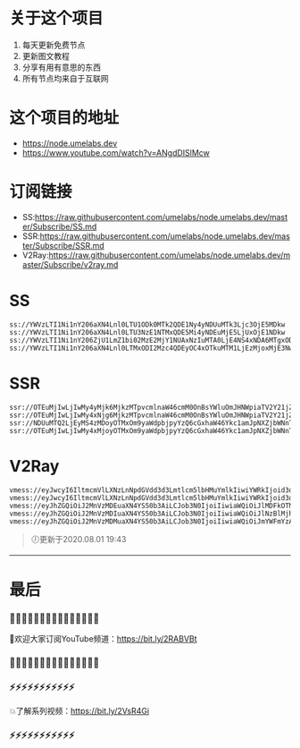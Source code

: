 # 关于这个项目
1. 每天更新免费节点
2. 更新图文教程
3. 分享有用有意思的东西
4. 所有节点均来自于互联网

# 这个项目的地址

* https://node.umelabs.dev
* https://www.youtube.com/watch?v=ANgdDISlMcw

# 订阅链接

* SS:https://raw.githubusercontent.com/umelabs/node.umelabs.dev/master/Subscribe/SS.md
* SSR:https://raw.githubusercontent.com/umelabs/node.umelabs.dev/master/Subscribe/SSR.md
* V2Ray:https://raw.githubusercontent.com/umelabs/node.umelabs.dev/master/Subscribe/v2ray.md

# SS

```http
ss://YWVzLTI1Ni1nY206aXN4Lnl0LTU1ODk0MTk2QDE1Ny4yNDUuMTk3Ljc3OjE5MDkw
ss://YWVzLTI1Ni1nY206aXN4Lnl0LTU3NzE1NTMxQDE5Mi4yNDEuMjE5LjUxOjE1NDkw
ss://YWVzLTI1Ni1nY206ZjU1LmZ1bi02MzE2MjY1NUAxNzIuMTA0LjE4NS4xNDA6MTgxODc=
ss://YWVzLTI1Ni1nY206aXN4Lnl0LTMxODI2Mzc4QDEyOC4xOTkuMTM1LjEzMjoxMjE3Nw==
```

# SSR

```http
ssr://OTEuMjIwLjIwMy4yMjk6MjkzMTpvcmlnaW46cmM0OnBsYWluOmJHNWpiaTV2Y21jZ09HVm4vP29iZnNwYXJhbT0mcmVtYXJrcz01clNiNXAySjU1LTJRUSZncm91cD1URzVqYmk1dmNtYw
ssr://OTEuMjIwLjIwMy4xNjg6MjkzMTpvcmlnaW46cmM0OnBsYWluOmJHNWpiaTV2Y21jZ09HVm4vP29iZnNwYXJhbT0mcmVtYXJrcz01clNiNXAySjU1LTJRZyZncm91cD1URzVqYmk1dmNtYw
ssr://NDUuMTQ2LjEyMS4zMDoyOTMxOm9yaWdpbjpyYzQ6cGxhaW46Ykc1amJpNXZjbWNnT0dWbi8_b2Jmc3BhcmFtPSZyZW1hcmtzPTVyU2I1cDJKNTUtMlF3Jmdyb3VwPVRHNWpiaTV2Y21j
ssr://OTEuMjIwLjIwMy4xMjoyOTMxOm9yaWdpbjpyYzQ6cGxhaW46Ykc1amJpNXZjbWNnT0dWbi8_b2Jmc3BhcmFtPSZyZW1hcmtzPTVyU2I1cDJKNTUtMlJBJmdyb3VwPVRHNWpiaTV2Y21j
```

# V2Ray

```http
vmess://eyJwcyI6IltmcmVlLXNzLnNpdGVdd3d3Lmtlcm5lbHMuYmlkIiwiYWRkIjoid3d3Lmtlcm5lbHMuYmlkIiwicG9ydCI6IjQ0MyIsImlkIjoiNWRjOWRkNjItZmQzNC05YmEyLWJmYTEtZjg5NDFiODBkNDMxIiwiYWlkIjoiMCIsIm5ldCI6IndzIiwidHlwZSI6Im5vbmUiLCJob3N0IjoiL3dzIiwidGxzIjoidGxzIn0=
vmess://eyJwcyI6IltmcmVlLXNzLnNpdGVdd3d3Lmtlcm5lbHMuYmlkIiwiYWRkIjoid3d3Lmtlcm5lbHMuYmlkIiwicG9ydCI6IjgwIiwiaWQiOiI2Y2EzZmQ3NC0yODg5LWM1NjYtMGZjOC1kNjhkZDY1MDllZjgiLCJhaWQiOiIwIiwibmV0Ijoid3MiLCJ0eXBlIjoibm9uZSIsImhvc3QiOiIvd3MiLCJ0bHMiOiJub25lIn0=
vmess://eyJhZGQiOiJ2MnVzMDEuaXN4YS50b3AiLCJob3N0IjoiIiwiaWQiOiJlMDFkOTMwOS0wZTc1LTQ2YTctYmI5ZC05NDFjYWZkNGU0ZDUiLCJuZXQiOiJ3cyIsInBhdGgiOiJcL3JheSIsInBvcnQiOiI0NDMiLCJwcyI6ImlzeC55dC0wMSIsInRscyI6InRscyIsInYiOjIsImFpZCI6MCwidHlwZSI6Im5vbmUifQo=
vmess://eyJhZGQiOiJ2MnVzMDIuaXN4YS50b3AiLCJob3N0IjoiIiwiaWQiOiJlNzBlMjhlYi05NjQ2LTQ5YTctOTIxZC04MTAzMTExYzA3MGMiLCJuZXQiOiJ3cyIsInBhdGgiOiJcL3JheSIsInBvcnQiOiI0NDMiLCJwcyI6ImlzeC55dC0wMiIsInRscyI6InRscyIsInYiOjIsImFpZCI6MCwidHlwZSI6Im5vbmUifQo=
vmess://eyJhZGQiOiJ2MnVzMDMuaXN4YS50b3AiLCJob3N0IjoiIiwiaWQiOiJmYWFmYzAyMi00NTU0LTRlYjMtYmMxYy03OTVhZDVkYzU3NTIiLCJuZXQiOiJ3cyIsInBhdGgiOiJcL3JheSIsInBvcnQiOiI0NDMiLCJwcyI6ImlzeC55dC0wMyIsInRscyI6InRscyIsInYiOjIsImFpZCI6MCwidHlwZSI6Im5vbmUifQo=
```



> 🕖更新于2020.08.01 19:43

---

# 最后
### 🌸🌸🌸🌸🌸🌸🌸🌸🌸🌸🌸🌸🌸🌸🌸

👏欢迎大家订阅YouTube频道：https://bit.ly/2RABVBt

### 🌸🌸🌸🌸🌸🌸🌸🌸🌸🌸🌸🌸🌸🌸🌸



### ⚡️⚡️⚡️⚡️⚡️⚡️⚡️⚡️⚡️⚡️⚡️

💥了解系列视频：https://bit.ly/2VsR4Gi

### ⚡️⚡️⚡️⚡️⚡️⚡️⚡️⚡️⚡️⚡️⚡️